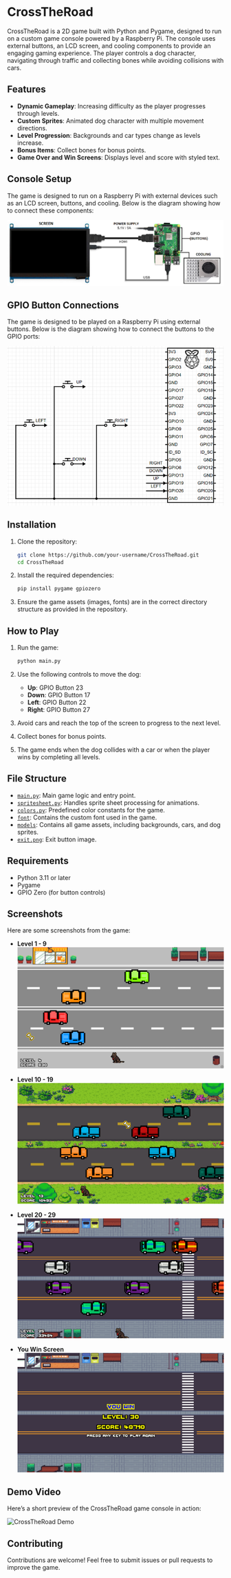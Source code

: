 # CrossTheRoad

CrossTheRoad is a 2D game built with Python and Pygame, designed to run on a custom game console powered by a Raspberry Pi. The console uses external buttons, an LCD screen, and cooling components to provide an engaging gaming experience. The player controls a dog character, navigating through traffic and collecting bones while avoiding collisions with cars.

## Features

- **Dynamic Gameplay**: Increasing difficulty as the player progresses through levels.
- **Custom Sprites**: Animated dog character with multiple movement directions.
- **Level Progression**: Backgrounds and car types change as levels increase.
- **Bonus Items**: Collect bones for bonus points.
- **Game Over and Win Screens**: Displays level and score with styled text.

## Console Setup

The game is designed to run on a Raspberry Pi with external devices such as an LCD screen, buttons, and cooling. Below is the diagram showing how to connect these components:

![Console Setup](images/rasp_i_ekran.png)

## GPIO Button Connections

The game is designed to be played on a Raspberry Pi using external buttons. Below is the diagram showing how to connect the buttons to the GPIO ports:

![GPIO Button Connections](images/gpio.png)

## Installation

1. Clone the repository:
   ```sh
   git clone https://github.com/your-username/CrossTheRoad.git
   cd CrossTheRoad
   ```

2. Install the required dependencies:
   ```sh
   pip install pygame gpiozero
   ```

3. Ensure the game assets (images, fonts) are in the correct directory structure as provided in the repository.

## How to Play

1. Run the game:
   ```sh
   python main.py
   ```

2. Use the following controls to move the dog:
   - **Up**: GPIO Button 23
   - **Down**: GPIO Button 17
   - **Left**: GPIO Button 22
   - **Right**: GPIO Button 27

3. Avoid cars and reach the top of the screen to progress to the next level.

4. Collect bones for bonus points.

5. The game ends when the dog collides with a car or when the player wins by completing all levels.

## File Structure

- [`main.py`](main.py): Main game logic and entry point.
- [`spritesheet.py`](spritesheet.py): Handles sprite sheet processing for animations.
- [`colors.py`](colors.py): Predefined color constants for the game.
- [`font`](font): Contains the custom font used in the game.
- [`models`](models): Contains all game assets, including backgrounds, cars, and dog sprites.
- [`exit.png`](exit.png): Exit button image.

## Requirements

- Python 3.11 or later
- Pygame
- GPIO Zero (for button controls)

## Screenshots

Here are some screenshots from the game:

- **Level 1 - 9**  
  ![Level 1](images/1-9level.png)

- **Level 10 - 19**  
  ![Level 10](images/10-19level.png)

- **Level 20 - 29**  
  ![Level 20](images/20-29level.png)

- **You Win Screen**  
  ![You Win](images/you_win.png)

## Demo Video

Here’s a short preview of the CrossTheRoad game console in action:

![CrossTheRoad Demo](https://youtube.com/shorts/YtRap034jpY?feature=share)

## Contributing

Contributions are welcome! Feel free to submit issues or pull requests to improve the game.

